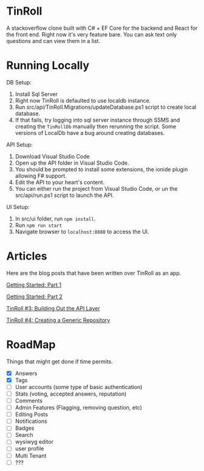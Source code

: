 # TinRoll
A stackoverflow clone built with C# + EF Core for the backend and React for the front end. Right now it's very feature bare. You can ask text only questions and can view them in a list. 


# Running Locally

DB Setup: 

1. Install Sql Server
2. Right now TinRoll is defaulted to use localdb instance. 
3. Run src/api/TinRoll.Migrations/updateDatabase.ps1 script to create local database.
4. If that fails, try logging into sql server instance through SSMS and creating the `TinRollDb` manually then rerunning the script. Some versions of LocalDb have a bug around creating databases.

API Setup:

1. Download Visual Studio Code
2. Open up the API folder in Visual Studio Code.
3. You should be prompted to install some extensions, the ionide plugin allowing F# support.
4. Edit the API to your heart's content.
5. You can either run the project from Visual Studio Code, or un the src/api/run.ps1 script to launch the API.

UI Setup:

1. In src/ui folder, run `npm install`.
2. Run `npm run start`
3. Navigate browser to `localhost:8080` to access the UI.

# Articles

Here are the blog posts that have been written over TinRoll as an app.

[Getting Started: Part 1](https://medium.com/p/blazor-ef-core-a-simple-web-app-part-1-3c54380cf69a?source=email-89d87dcc9e73--writer.postDistributed&sk=d959c0e17fb0f15e15eb58a47c88155c)

[Getting Started: Part 2](https://medium.com/@morgankenyon/blazor-ef-core-a-simple-web-app-part-2-705d2e8e5813)

[TinRoll #3: Building Out the API Layer](https://medium.com/@morgankenyon/tinroll-3-building-out-the-api-layer-e5a404d5fd64)

[TinRoll #4: Creating a Generic Repository](https://medium.com/@morgankenyon/tinroll-4-creating-a-generic-repository-9846c72e11ec)

# RoadMap

Things that might get done if time permits. 

- [x] Answers
- [x] Tags
- [ ] User accounts (some type of basic authentication)
- [ ] Stats (voting, accepted answers, reputation)
- [ ] Comments
- [ ] Admin Features (Flagging, removing question, etc)
- [ ] Editing Posts
- [ ] Notifications
- [ ] Badges
- [ ] Search
- [ ] wysiwyg editor
- [ ] user profile
- [ ] Multi Tenant
- [ ] ???
